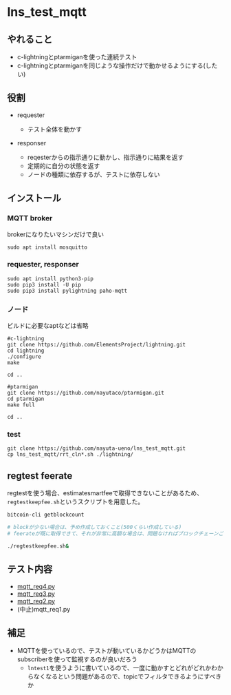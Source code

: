 # lns_test_mqtt

## やれること

* c-lightningとptarmiganを使った連続テスト
* c-lightningとptarmiganを同じような操作だけで動かせるようにする(したい)

## 役割

* requester
  - テスト全体を動かす

* responser
  - reqesterからの指示通りに動かし、指示通りに結果を返す
  - 定期的に自分の状態を返す
  - ノードの種類に依存するが、テストに依存しない

## インストール

### MQTT broker

brokerになりたいマシンだけで良い

```
sudo apt install mosquitto
```

### requester, responser

```
sudo apt install python3-pip
sudo pip3 install -U pip
sudo pip3 install pylightning paho-mqtt
```

### ノード

ビルドに必要なaptなどは省略

```
#c-lightning
git clone https://github.com/ElementsProject/lightning.git
cd lightning
./configure
make

cd ..

#ptarmigan
git clone https://github.com/nayutaco/ptarmigan.git
cd ptarmigan
make full

cd ..
```

### test

```
git clone https://github.com/nayuta-ueno/lns_test_mqtt.git
cp lns_test_mqtt/rrt_cln*.sh ./lightning/
```

## regtest feerate

regtestを使う場合、estimatesmartfeeで取得できないことがあるため、
`regtestkeepfee.sh`というスクリプトを用意した。

```bash
bitcoin-cli getblockcount

# blockが少ない場合は、予め作成しておくこと(500くらい作成している)
# feerateが既に取得できて、それが非常に高額な場合は、問題なければブロックチェーンごと削除する

./regtestkeepfee.sh&
```

## テスト内容

* [mqtt_req4.py](README_req4.md)
* [mqtt_req3.py](README_req3.md)
* [mqtt_req2.py](README_req2.md)
* (中止)mqtt_req1.py

## 補足

* MQTTを使っているので、テストが動いているかどうかはMQTTのsubscriberを使って監視するのが良いだろう
  * `lntest1`を使うように書いているので、一度に動かすとどれがどれかわからなくなるという問題があるので、topicでフィルタできるようにすべきか

